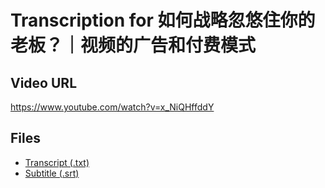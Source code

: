 # Transcription for 如何战略忽悠住你的老板？｜视频的广告和付费模式
## Video URL
https://www.youtube.com/watch?v=x_NiQHffddY
 
## Files
- [Transcript (.txt)](./transcript.txt)
- [Subtitle (.srt)](./transcript.srt)
